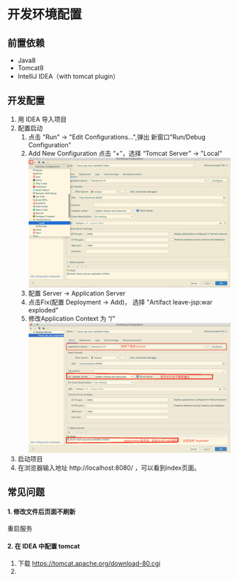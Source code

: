 # 开发环境配置

## 前置依赖

- Java8
- Tomcat8
- IntelliJ IDEA（with tomcat plugin）
## 开发配置
1. 用 IDEA 导入项目
2. 配置启动
   1. 点击 "Run" -> "Edit Configurations...",弹出 新窗口“Run/Debug Configuration”
   2. Add New Configuration 点击 “+”，选择 “Tomcat Server” -> "Local"
   ![add tomcat ](images/add-tomcat-server.png)
   3. 配置 Server -> Application Server
   4. 点击Fix(配置 Deployment -> Add)， 选择 "Artifact leave-jsp:war exploded"
   5. 修改Application Context 为 “/”
![run configurations...](images/run-configurations.png)
3. 启动项目
4. 在浏览器输入地址 http://localhost:8080/ ，可以看到index页面。

## 常见问题

#### 1. 修改文件后页面不刷新
重启服务
#### 2. 在 IDEA 中配置 tomcat
1. 下载 https://tomcat.apache.org/download-80.cgi
2. 